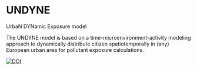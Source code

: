 # UNDYNE
UrbaN DYNamic Exposure model

The UNDYNE model is based on a time-microenvironment-activity modeling approach to dynamically distribute citizen spatiotemporally in (any) European urban area for pollutant exposure calculations.

[![DOI](https://zenodo.org/badge/219346925.svg)](https://zenodo.org/badge/latestdoi/219346925)

